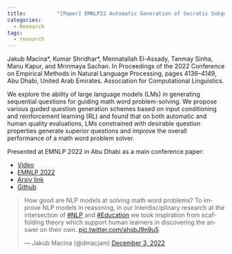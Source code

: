 ```yaml
---
title:      	"[Paper] EMNLP22 Automatic Generation of Socratic Subquestions for Teaching Math Word Problems"
categories:
  - Research
tags:
  - research
---
```

Jakub Macina\*, Kumar Shridhar\*, Mennatallah El-Assady, Tanmay Sinha, Manu Kapur, and Mrinmaya Sachan.
In Proceedings of the 2022 Conference on Empirical Methods in Natural Language Processing, pages 4136–4149, Abu Dhabi, United Arab Emirates. Association for Computational Linguistics.
<!--more-->

We explore the ability of large language models (LMs) in generating sequential questions for guiding math word problem-solving. We propose various guided question generation schemes based on input conditioning and reinforcement learning (RL) and found that on both automatic and human quality evaluations, LMs constrained with desirable question properties generate superior questions and improve the overall performance of a math word problem solver.

Presented at EMNLP 2022 in Abu Dhabi as a main conference paper:
- [Video](https://s3.amazonaws.com/pf-user-files-01/u-59356/uploads/2022-11-09/3l53tdu/emnlp22-video.mp4)
- [EMNLP 2022](https://aclanthology.org/2022.emnlp-main.277/)
- [Arxiv link](https://arxiv.org/abs/2211.12835)
- [Github](https://github.com/eth-nlped/scaffolding-generation)

<blockquote class="twitter-tweet"><p lang="en" dir="ltr">How good are NLP models at solving math word problems? To improve NLP models in reasoning, in our interdisciplinary research at the intersection of <a href="https://twitter.com/hashtag/NLP?src=hash&amp;ref_src=twsrc%5Etfw">#NLP</a> and <a href="https://twitter.com/hashtag/Education?src=hash&amp;ref_src=twsrc%5Etfw">#Education</a> we took inspiration from scaffolding theory which support human learners in discovering the answer on their own. <a href="https://t.co/ahsbJ9n9u5">pic.twitter.com/ahsbJ9n9u5</a></p>&mdash; Jakub Macina (@dmacjam) <a href="https://twitter.com/dmacjam/status/1599035799260958722?ref_src=twsrc%5Etfw">December 3, 2022</a></blockquote> <script async src="https://platform.twitter.com/widgets.js" charset="utf-8"></script>